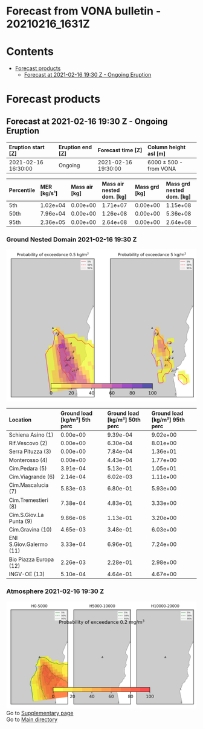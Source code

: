 
Forecast from VONA bulletin - 20210216_1631Z
============================================

Contents
========

* [Forecast products](#forecast-products)
	* [Forecast at 2021-02-16 19:30 Z - Ongoing Eruption](#forecast-at-2021-02-16-1930-z---ongoing-eruption)

# Forecast products

## Forecast at 2021-02-16 19:30 Z - Ongoing Eruption
  

|Eruption start [Z]|Eruption end [Z]|Forecast time [Z]|Column height asl [m]|
| :--- | :--- | :--- | :--- |
|2021-02-16 16:30:00|Ongoing|2021-02-16 19:30:00|6000 ± 500 - from VONA|
  
  

|Percentile|MER [kg/s¹]|Mass air [kg]|Mass air nested dom. [kg]|Mass grd [kg]|Mass grd nested dom. [kg]|
| :--- | :--- | :--- | :--- | :--- | :--- |
|5th|1.02e+04|0.00e+00|1.71e+07|0.00e+00|1.15e+08|
|50th|7.96e+04|0.00e+00|1.26e+08|0.00e+00|5.36e+08|
|95th|2.36e+05|0.00e+00|2.64e+08|0.00e+00|2.64e+08|
  

### Ground Nested Domain 2021-02-16 19:30 Z
  
![](./figures/probability_grd_2021_02_16_1930_scenario_1_1.png)  
  
  
  
  
  
  
  
  
  
  
  
  

|Location|Ground load [kg/m²] 5th perc|Ground load [kg/m²] 50th perc|Ground load [kg/m²] 95th perc|
| :--- | :--- | :--- | :--- |
|Schiena Asino (1)|0.00e+00|9.39e-04|9.02e+00|
|Rif.Vescovo (2)|0.00e+00|6.30e-04|8.01e+00|
|Serra Pituzza (3)|0.00e+00|7.84e-04|1.36e+01|
|Monterosso (4)|0.00e+00|4.43e-04|1.77e+00|
|Cim.Pedara (5)|3.91e-04|5.13e-01|1.05e+01|
|Cim.Viagrande (6)|2.14e-04|6.02e-03|1.11e+00|
|Cim.Mascalucia (7)|5.83e-03|6.80e-01|5.93e+00|
|Cim.Tremestieri (8)|7.38e-04|4.83e-01|3.33e+00|
|Cim.S.Giov.La Punta (9)|9.86e-06|1.13e-01|3.20e+00|
|Cim.Gravina (10)|4.65e-03|3.48e-01|6.03e+00|
|ENI S.Giov.Galermo (11)|3.33e-04|6.96e-01|7.24e+00|
|Bio Piazza Europa (12)|2.26e-03|2.28e-01|2.98e+00|
|INGV-OE (13)|5.10e-04|4.64e-01|4.67e+00|
  

### Atmosphere 2021-02-16 19:30 Z
  
![](./figures/probability_air_2021_02_16_1930_scenario_1_conclev_1_1.png)  
Go to [Supplementary page](Supplementary_page.md)  
Go to [Main directory](https://github.com/federicapardini/Real_time_ash_forecast)